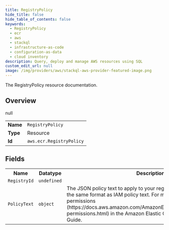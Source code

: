 ```yaml
---
title: RegistryPolicy
hide_title: false
hide_table_of_contents: false
keywords:
  - RegistryPolicy
  - ecr
  - aws
  - stackql
  - infrastructure-as-code
  - configuration-as-data
  - cloud inventory
description: Query, deploy and manage AWS resources using SQL
custom_edit_url: null
image: /img/providers/aws/stackql-aws-provider-featured-image.png
---
```

The RegistryPolicy resource documentation.

## Overview
<table><tbody>
<tr><td><b>Name</b></td><td><code>RegistryPolicy</code></td></tr>
<tr><td><b>Type</b></td><td>Resource</td></tr>
null
<tr><td><b>Id</b></td><td><code>aws.ecr.RegistryPolicy</code></td></tr>
</tbody></table>

## Fields
<table><tbody>
<tr><th>Name</th><th>Datatype</th><th>Description</th></tr>
<tr><td><code>RegistryId</code></td><td><code>undefined</code></td><td></td></tr><tr><td><code>PolicyText</code></td><td><code>object</code></td><td>The JSON policy text to apply to your registry. The policy text follows the same format as IAM policy text. For more information, see Registry permissions (https://docs.aws.amazon.com/AmazonECR/latest/userguide/registry-permissions.html) in the Amazon Elastic Container Registry User Guide.</td></tr>
</tbody></table>
